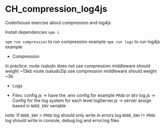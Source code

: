 # CH_compression_log4js
Coderhouse exercise about compression and log4js

Install dependencies `npm i`

`npm run compression` to run compression example
`npm run logs` to run log4js example

* Compression

In practice:
    route /saludo does not use compression middleware should weight ~13kb
    route /saludoZip use compression middleware should weight ~3b

* Logs

- Files:
    config.js -> have the .env config for example `PROD` or `DEV`
    log.js -> Config for the log system for each level
    logServer.js -> server assign based in `NODE_ENV` variable

note: If `NODE_ENV` = `PROD` log should only write in errors.log
         `NODE_ENV` != `PROD` log should write in console, debug.log and error.log files